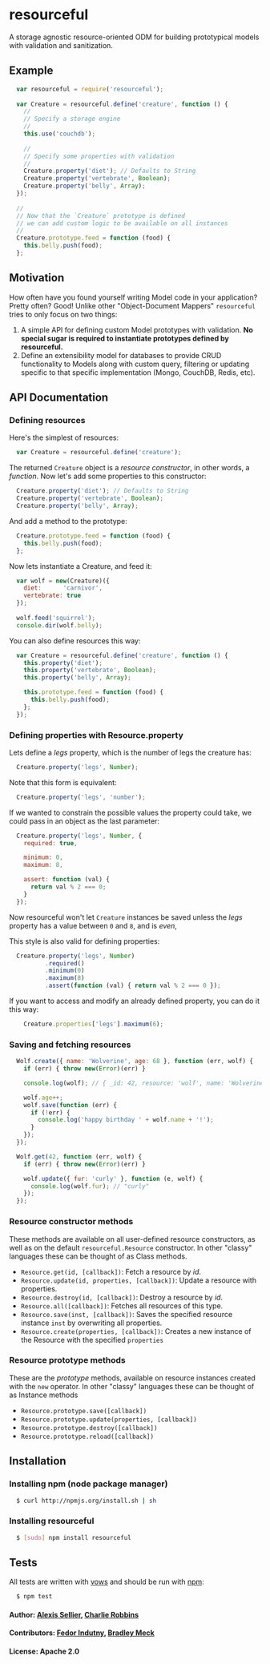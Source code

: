 # resourceful

A storage agnostic resource-oriented ODM for building prototypical models with validation and sanitization.

## Example

``` js
  var resourceful = require('resourceful');
  
  var Creature = resourceful.define('creature', function () {
    //
    // Specify a storage engine
    //
    this.use('couchdb');
    
    //
    // Specify some properties with validation
    //
    Creature.property('diet'); // Defaults to String
    Creature.property('vertebrate', Boolean);
    Creature.property('belly', Array);    
  });
  
  //
  // Now that the `Creature` prototype is defined
  // we can add custom logic to be available on all instances
  //
  Creature.prototype.feed = function (food) {
    this.belly.push(food);
  };
```

## Motivation
How often have you found yourself writing Model code in your application? Pretty often? Good! Unlike other "Object-Document Mappers" `resourceful` tries to only focus on two things:

1. A simple API for defining custom Model prototypes with validation. **No special sugar is required to instantiate prototypes defined by resourceful.**
2. Define an extensibility model for databases to provide CRUD functionality to Models along with custom query, filtering or updating specific to that specific implementation (Mongo, CouchDB, Redis, etc).

## API Documentation

### Defining resources

Here's the simplest of resources:

``` js
  var Creature = resourceful.define('creature');
```

The returned `Creature` object is a *resource constructor*, in other words, a *function*. Now let's add some properties to this constructor:

``` js
  Creature.property('diet'); // Defaults to String
  Creature.property('vertebrate', Boolean);
  Creature.property('belly', Array);
```

And add a method to the prototype:

``` js
  Creature.prototype.feed = function (food) {
    this.belly.push(food);
  };
```

Now lets instantiate a Creature, and feed it:

``` js
  var wolf = new(Creature)({
    diet:      'carnivor',
    vertebrate: true
  });
  
  wolf.feed('squirrel');
  console.dir(wolf.belly);
```

You can also define resources this way:

``` js
  var Creature = resourceful.define('creature', function () {
    this.property('diet');
    this.property('vertebrate', Boolean);
    this.property('belly', Array);

    this.prototype.feed = function (food) {
      this.belly.push(food);
    };
  });
```

### Defining properties with Resource.property

Lets define a *legs* property, which is the number of legs the creature has:

``` js
  Creature.property('legs', Number);
```

Note that this form is equivalent:

``` js
  Creature.property('legs', 'number');
```

If we wanted to constrain the possible values the property could take, we could pass in an object as the last parameter:

``` js
  Creature.property('legs', Number, {
    required: true,

    minimum: 0,
    maximum: 8,

    assert: function (val) {
      return val % 2 === 0;
    }
  });
```

Now resourceful won't let `Creature` instances be saved unless the *legs* property has a value between `0` and `8`, and is *even*,

This style is also valid for defining properties:

``` js
  Creature.property('legs', Number)
          .required()
          .minimum(0)
          .maximum(8)
          .assert(function (val) { return val % 2 === 0 });
```

If you want to access and modify an already defined property, you can do it this way:

``` js
    Creature.properties['legs'].maximum(6);
```

### Saving and fetching resources

``` js
  Wolf.create({ name: 'Wolverine', age: 68 }, function (err, wolf) {
    if (err) { throw new(Error)(err) }

    console.log(wolf); // { _id: 42, resource: 'wolf', name: 'Wolverine', age: 68 }

    wolf.age++;
    wolf.save(function (err) {
      if (!err) {
        console.log('happy birthday ' + wolf.name + '!');
      }
    });
  });

  Wolf.get(42, function (err, wolf) {
    if (err) { throw new(Error)(err) }

    wolf.update({ fur: 'curly' }, function (e, wolf) {
      console.log(wolf.fur); // "curly"
    });
  });
```

### Resource constructor methods

These methods are available on all user-defined resource constructors, as well as on the default `resourceful.Resource` constructor. In other "classy" languages these can be thought of as Class methods.

* `Resource.get(id, [callback])`: Fetch a resource by *id*.
* `Resource.update(id, properties, [callback])`: Update a resource with properties.
* `Resource.destroy(id, [callback])`: Destroy a resource by *id*.
* `Resource.all([callback])`: Fetches all resources of this type.
* `Resource.save(inst, [callback])`: Saves the specified resource instance `inst` by overwriting all properties. 
* `Resource.create(properties, [callback])`: Creates a new instance of the Resource with the specified `properties`

### Resource prototype methods

These are the *prototype* methods, available on resource instances created with the `new` operator. In other "classy" languages these can be thought of as Instance methods

* `Resource.prototype.save([callback])`
* `Resource.prototype.update(properties, [callback])`
* `Resource.prototype.destroy([callback])`
* `Resource.prototype.reload([callback])`

## Installation

### Installing npm (node package manager)
``` bash
  $ curl http://npmjs.org/install.sh | sh
```

### Installing resourceful
``` bash 
  $ [sudo] npm install resourceful
```

## Tests
All tests are written with [vows][0] and should be run with [npm][1]:

``` bash
  $ npm test
```

#### Author: [Alexis Sellier](http://cloudhead.io), [Charlie Robbins](http://nodejitsu.com)
#### Contributors: [Fedor Indutny](http://github.com/indutny), [Bradley Meck](http://github.com/bmeck)
#### License: Apache 2.0

[0]: http://vowsjs.org
[1]: http://npmjs.org